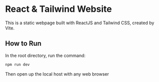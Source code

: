 # React & Tailwind Website

This is a static webpage built with ReactJS and Tailwind CSS, created by Vite.

## How to Run

In the root directory, run the command:

```sh
npm run dev
```

Then open up the local host with any web browser
